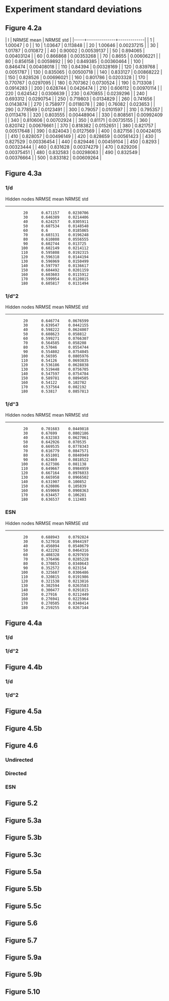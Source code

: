 # Experiment standard deviations

## Figure 4.2a

|   l |   NRMSE mean |   NRMSE std |
|-----+--------------+-------------|
|   1 |     1.00047  |  0          |
|  10 |     1.03647  |  0.113848   |
|  20 |     1.00646  |  0.00237215 |
|  30 |     1.01787  |  0.010872   |
|  40 |     0.90002  |  0.00539137 |
|  50 |     0.894065 |  0.00403124 |
|  60 |     0.866868 |  0.00353268 |
|  70 |     0.8655   |  0.00606221 |
|  80 |     0.856158 |  0.0059892  |
|  90 |     0.849385 |  0.00360464 |
| 100 |     0.846474 |  0.00408018 |
| 110 |     0.84394  |  0.00328169 |
| 120 |     0.839768 |  0.0051787  |
| 130 |     0.835065 |  0.00500718 |
| 140 |     0.833127 |  0.00868222 |
| 150 |     0.828526 |  0.00696021 |
| 160 |     0.801786 |  0.0203328  |
| 170 |     0.770767 |  0.0297095  |
| 180 |     0.707362 |  0.0730524  |
| 190 |     0.713308 |  0.0914283  |
| 200 |     0.628744 |  0.0426474  |
| 210 |     0.606112 |  0.00970114 |
| 220 |     0.624542 |  0.0306639  |
| 230 |     0.670855 |  0.0239296  |
| 240 |     0.693312 |  0.0290754  |
| 250 |     0.719803 |  0.0134829  |
| 260 |     0.741656 |  0.0143874  |
| 270 |     0.758977 |  0.0118078  |
| 280 |     0.76082  |  0.023653   |
| 290 |     0.778569 |  0.0123491  |
| 300 |     0.79057  |  0.0101597  |
| 310 |     0.795357 |  0.0113476  |
| 320 |     0.803555 |  0.00448904 |
| 330 |     0.808561 |  0.00992409 |
| 340 |     0.810606 |  0.00702924 |
| 350 |     0.81171  |  0.00735155 |
| 360 |     0.820742 |  0.00676661 |
| 370 |     0.818382 |  0.0152651  |
| 380 |     0.821757 |  0.00517648 |
| 390 |     0.824043 |  0.0127569  |
| 400 |     0.827156 |  0.00424015 |
| 410 |     0.828057 |  0.00496149 |
| 420 |     0.828659 |  0.00561423 |
| 430 |     0.827529 |  0.00336454 |
| 440 |     0.829446 |  0.00459104 |
| 450 |     0.8293   |  0.00323444 |
| 460 |     0.831628 |  0.00374279 |
| 470 |     0.829206 |  0.00375451 |
| 480 |     0.832583 |  0.00298063 |
| 490 |     0.832549 |  0.00376664 |
| 500 |     0.833182 |  0.00609264 |

## Figure 4.3a

### 1/d

  Hidden nodes    NRMSE mean    NRMSE std
--------------  ------------  -----------
            20      0.671157    0.0230706
            30      0.646389    0.0214406
            40      0.624257    0.0305911
            50      0.607534    0.0148548
            60      0.6         0.0185865
            70      0.603131    0.0196248
            80      0.610808    0.0556555
            90      0.602744    0.013725
           100      0.602149    0.0214112
           110      0.595808    0.0192315
           120      0.596318    0.0144194
           130      0.596969    0.0150499
           140      0.597797    0.0136617
           150      0.604492    0.0201159
           160      0.603603    0.0115912
           170      0.599954    0.0120815
           180      0.605817    0.0131494

### 1/d^2

  Hidden nodes    NRMSE mean    NRMSE std
--------------  ------------  -----------
            20      0.646774    0.0676599
            30      0.639547    0.0442155
            40      0.598222    0.0624007
            50      0.608623    0.058812
            60      0.599271    0.0766307
            70      0.564585    0.058208
            80      0.57046     0.0554744
            90      0.554802    0.0754045
           100      0.56595     0.0805976
           110      0.54126     0.0693835
           120      0.536186    0.0628838
           130      0.519448    0.0756705
           140      0.547597    0.0754784
           150      0.589781    0.0894505
           160      0.54122     0.102782
           170      0.537564    0.082192
           180      0.53817     0.0857813

### 1/d^3

Hidden nodes    NRMSE mean    NRMSE std
--------------  ------------  -----------
            20      0.701683    0.0449818
            30      0.67699     0.0802186
            40      0.632383    0.0627061
            50      0.642926    0.070535
            60      0.669535    0.0778343
            70      0.616779    0.0847571
            80      0.651001    0.0840949
            90      0.62469     0.0818522
           100      0.627386    0.081138
           110      0.649667    0.0984959
           120      0.667164    0.0976033
           130      0.665958    0.0966502
           140      0.631907    0.100852
           150      0.620806    0.105839
           160      0.659069    0.0908363
           170      0.634457    0.106281
           180      0.636537    0.112403

### ESN

Hidden nodes    NRMSE mean    NRMSE std
--------------  ------------  -----------
            20      0.688943    0.0792824
            30      0.527018    0.0944197
            40      0.456094    0.0540679
            50      0.422292    0.0464316
            60      0.408328    0.0297659
            70      0.376496    0.0285228
            80      0.370853    0.0340643
            90      0.352572    0.023154
           100      0.325687    0.0306486
           110      0.320815    0.0191986
           120      0.321538    0.0213816
           130      0.302594    0.0263583
           140      0.300477    0.0291815
           150      0.27916     0.0212449
           160      0.276941    0.0225964
           170      0.270505    0.0340414
           180      0.259255    0.0267144

## Figure 4.4a

### 1/d

### 1/d^2

## Figure 4.4b

### 1/d

### 1/d^2

## Figure 4.5a

## Figure 4.5b

## Figure 4.6

### Undirected

### Directed

### ESN

## Figure 5.2

## Figure 5.3a

## Figure 5.3b

## Figure 5.3c

## Figure 5.5a

## Figure 5.5b

## Figure 5.5c

## Figure 5.6

## Figure 5.7

## Figure 5.9a

## Figure 5.9b

## Figure 5.10


